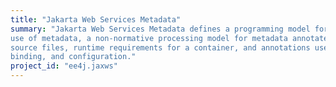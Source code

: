 ```yaml
---
title: "Jakarta Web Services Metadata"
summary: "Jakarta Web Services Metadata defines a programming model for Web Services in Java,
use of metadata, a non-normative processing model for metadata annotated web service
source files, runtime requirements for a container, and annotations used for WSDL,
binding, and configuration."
project_id: "ee4j.jaxws"
---
```


